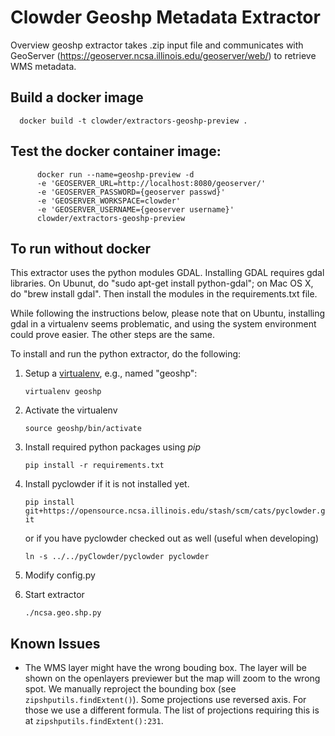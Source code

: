 # Clowder Geoshp Metadata Extractor

Overview
geoshp extractor takes .zip input file and communicates with GeoServer (https://geoserver.ncsa.illinois.edu/geoserver/web/) to retrieve WMS metadata.

## Build a docker image
      docker build -t clowder/extractors-geoshp-preview .

## Test the docker container image:
```
      docker run --name=geoshp-preview -d
      -e 'GEOSERVER_URL=http://localhost:8080/geoserver/' 
      -e 'GEOSERVER_PASSWORD={geoserver passwd}' 
      -e 'GEOSERVER_WORKSPACE=clowder' 
      -e 'GEOSERVER_USERNAME={geoserver username}' 
      clowder/extractors-geoshp-preview
```

## To run without docker

This extractor uses the python modules GDAL.
Installing GDAL requires gdal libraries.
On Ubunut, do "sudo apt-get install python-gdal"; on Mac OS X, do
"brew install gdal". Then install the modules in the requirements.txt file.

While following the instructions below, please note that
on Ubuntu, installing gdal in a virtualenv seems
problematic, and using the system environment could prove easier.
The other steps are the same.

To install and run the python extractor, do the following:

1. Setup a [virtualenv](https://virtualenv.pypa.io), e.g., named "geoshp":

   `virtualenv geoshp`
2. Activate the virtualenv

   `source geoshp/bin/activate`
3. Install required python packages using *pip*

   `pip install -r requirements.txt`
4. Install pyclowder if it is not installed yet.

   `pip install git+https://opensource.ncsa.illinois.edu/stash/scm/cats/pyclowder.git`

   or if you have pyclowder checked out as well (useful when developing)

   `ln -s ../../pyClowder/pyclowder pyclowder`
5. Modify config.py 
6. Start extractor

   `./ncsa.geo.shp.py`

## Known Issues
- The WMS layer might have the wrong bouding box. The layer will be shown on the openlayers previewer but the map will
  zoom to the wrong spot. We manually reproject the bounding box (see `zipshputils.findExtent()`). Some projections use 
  reversed axis. For those we use a different formula. The list of projections requiring this is at `zipshputils.findExtent():231`. 


